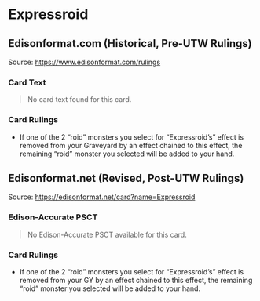 # Expressroid

## Edisonformat.com (Historical, Pre-UTW Rulings)

Source: https://www.edisonformat.com/rulings

### Card Text

> No card text found for this card.

### Card Rulings

*   If one of the 2 “roid” monsters you select for “Expressroid’s” effect is removed from your Graveyard by an effect chained to this effect, the remaining “roid” monster you selected will be added to your hand.

## Edisonformat.net (Revised, Post-UTW Rulings)

Source: https://edisonformat.net/card?name=Expressroid

### Edison-Accurate PSCT

> No Edison-Accurate PSCT available for this card.

### Card Rulings

*   If one of the 2 “roid” monsters you select for “Expressroid’s” effect is removed from your GY by an effect chained to this effect, the remaining “roid” monster you selected will be added to your hand.
            